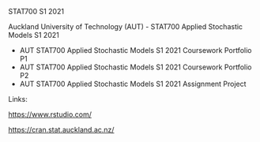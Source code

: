 STAT700 S1 2021

Auckland University of Technology (AUT) - STAT700 Applied Stochastic Models S1 2021

* AUT STAT700 Applied Stochastic Models S1 2021 Coursework Portfolio P1
* AUT STAT700 Applied Stochastic Models S1 2021 Coursework Portfolio P2
* AUT STAT700 Applied Stochastic Models S1 2021 Assignment Project

Links:

https://www.rstudio.com/

https://cran.stat.auckland.ac.nz/
